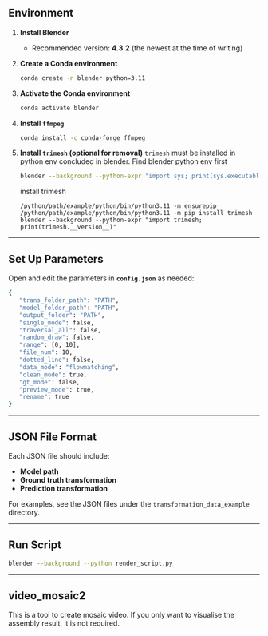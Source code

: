 ## Environment

1. **Install Blender**  
   - Recommended version: **4.3.2** (the newest at the time of writing)

2. **Create a Conda environment**  
   ```bash
   conda create -n blender python=3.11
   ```

3. **Activate the Conda environment**  
   ```bash
   conda activate blender
   ```

4. **Install `ffmpeg`**  
   ```bash
   conda install -c conda-forge ffmpeg
   ```

5. **Install `trimesh` (optional for removal)**
   `trimesh` must be installed in python env concluded in blender. Find blender python env first
   ```bash
   blender --background --python-expr "import sys; print(sys.executable)"   
   ```
   install trimesh 
   ```
   /python/path/example/python/bin/python3.11 -m ensurepip  
   /python/path/example/python/bin/python3.11 -m pip install trimesh
   blender --background --python-expr "import trimesh; print(trimesh.__version__)"      
   ```
---

## Set Up Parameters

Open and edit the parameters in **`config.json`** as needed:

   ```bash
   {
      "trans_folder_path": "PATH",
      "model_folder_path": "PATH",
      "output_folder": "PATH",
      "single_mode": false,
      "traversal_all": false,
      "random_draw": false,
      "range": [0, 10],
      "file_num": 10,
      "dotted_line": false,
      "data_mode": "flowmatching",
      "clean_mode": true,
      "gt_mode": false,
      "preview_mode": true,
      "rename": true
   }
   ```


---

## JSON File Format

Each JSON file should include:
- **Model path**
- **Ground truth transformation**
- **Prediction transformation**

For examples, see the JSON files under the `transformation_data_example` directory.

---

## Run Script
```bash
blender --background --python render_script.py          
```
---

## video_mosaic2

This is a tool to create mosaic video. If you only want to visualise the assembly result, it is not required.